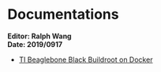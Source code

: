 Documentations    
====
**Editor: Ralph Wang**    
**Date: 2019/0917**     


- [TI Beaglebone Black Buildroot on Docker](https://bcralph.github.io/work/docker/bbb/)    


